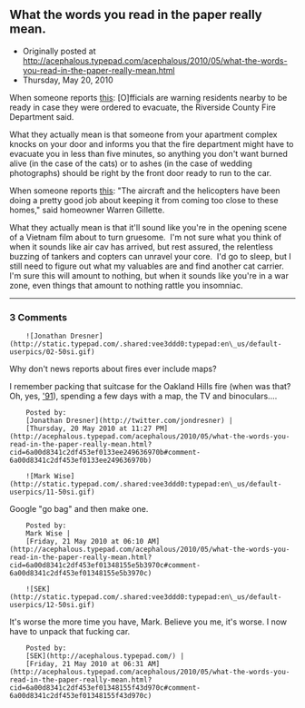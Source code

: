 ## What the words you read in the paper really mean.

 * Originally posted at http://acephalous.typepad.com/acephalous/2010/05/what-the-words-you-read-in-the-paper-really-mean.html
 * Thursday, May 20, 2010



When someone reports [this](http://latimesblogs.latimes.com/lanow/2010/05/brush-fire-breaks-out-in-corona.html):
[O]fficials are warning residents nearby to be ready in case they were 
ordered to evacuate, the Riverside County Fire Department said.

What they actually mean is that someone from your apartment complex knocks on your door and informs you that the fire department might have to evacuate you in less than five minutes, so anything you don't want burned alive (in the case of the cats) or to ashes (in the case of wedding photographs) should be right by the front door ready to run to the car.  

When someone reports [this](http://abclocal.go.com/kfsn/story?section=news/state&id=7453823):
"The aircraft and the helicopters have been doing a pretty good job 
about keeping it from coming too close to these homes," said homeowner 
Warren Gillette.

What they actually mean is that it'll sound like you're in the opening scene of a Vietnam film about to turn gruesome.  I'm not sure what you think of when it sounds like air cav has arrived, but rest assured, the relentless buzzing of tankers and copters can unravel your core.  I'd go to sleep, but I still need to figure out what my valuables are and find another cat carrier.  I'm sure this will amount to nothing, but when it sounds like you're in a war zone, even things that amount to nothing rattle you insomniac.

		

* * *

### 3 Comments 

		

                
[]()

	

		![Jonathan Dresner](http://static.typepad.com/.shared:vee3ddd0:typepad:en\_us/default-userpics/02-50si.gif)
	

	

		

Why don't news reports about fires ever include maps?

I remember packing that suitcase for the Oakland Hills fire (when was that? Oh, yes, ['91](http://en.wikipedia.org/wiki/Oakland\_Firestorm\_of\_1991)), spending a few days with a map, the TV and binoculars.... 

	

		Posted by:
		[Jonathan Dresner](http://twitter.com/jondresner) |
		[Thursday, 20 May 2010 at 11:27 PM](http://acephalous.typepad.com/acephalous/2010/05/what-the-words-you-read-in-the-paper-really-mean.html?cid=6a00d8341c2df453ef0133ee249636970b#comment-6a00d8341c2df453ef0133ee249636970b)

[]()

	

		![Mark Wise](http://static.typepad.com/.shared:vee3ddd0:typepad:en\_us/default-userpics/11-50si.gif)
	

	

		

Google "go bag" and then make one.

	

		Posted by:
		Mark Wise |
		[Friday, 21 May 2010 at 06:10 AM](http://acephalous.typepad.com/acephalous/2010/05/what-the-words-you-read-in-the-paper-really-mean.html?cid=6a00d8341c2df453ef01348155e5b3970c#comment-6a00d8341c2df453ef01348155e5b3970c)

[]()

	

		![SEK](http://static.typepad.com/.shared:vee3ddd0:typepad:en\_us/default-userpics/12-50si.gif)
	

	

		

It's worse the more time you have, Mark.  Believe you me, it's worse.  I now have to unpack that fucking car.  

	

		Posted by:
		[SEK](http://acephalous.typepad.com/) |
		[Friday, 21 May 2010 at 06:31 AM](http://acephalous.typepad.com/acephalous/2010/05/what-the-words-you-read-in-the-paper-really-mean.html?cid=6a00d8341c2df453ef01348155f43d970c#comment-6a00d8341c2df453ef01348155f43d970c)

		

        